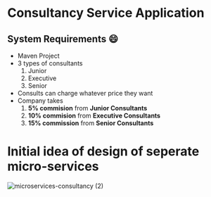 # Consultancy Service Application

## System Requirements :smile:
- Maven Project
- 3 types of consultants 
	1. Junior
	1. Executive
	1. Senior
- Consults can charge whatever price they want 
- Company takes 
	1. **5% commision** from **Junior Consultants**
	1. **10% commision** from **Executive Consultants** 
	1. **15% commission** from **Senior Consultants**



# Initial idea of design of seperate micro-services

![microservices-consultancy (2)](https://user-images.githubusercontent.com/36232533/113938052-59414500-97fa-11eb-9d41-a4fb6736ee87.png)

